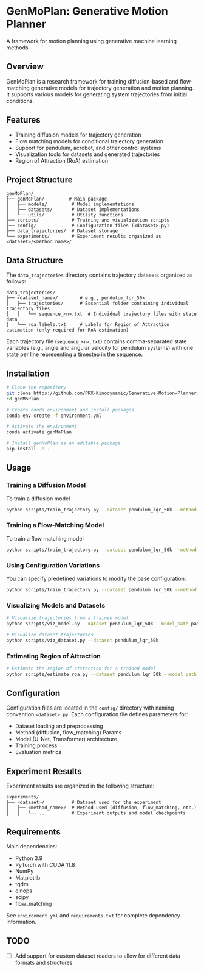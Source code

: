 # GenMoPlan: Generative Motion Planner

A framework for motion planning using generative machine learning methods

## Overview

GenMoPlan is a research framework for training diffusion-based and flow-matching generative models for trajectory generation and motion planning. It supports various models for generating system trajectories from initial conditions.

## Features

- Training diffusion models for trajectory generation
- Flow matching models for conditional trajectory generation
- Support for pendulum, acrobot, and other control systems
- Visualization tools for datasets and generated trajectories
- Region of Attraction (RoA) estimation

## Project Structure

```
genMoPlan/
├── genMoPlan/         # Main package
│   ├── models/         # Model implementations
│   ├── datasets/       # Dataset implementations
│   └── utils/          # Utility functions
├── scripts/            # Training and visualization scripts
├── config/             # Configuration files (<dataset>.py)
├── data_trajectories/  # Dataset storage
└── experiments/        # Experiment results organized as <dataset>/<method_name>/
```

## Data Structure

The `data_trajectories` directory contains trajectory datasets organized as follows:

```
data_trajectories/
├── <dataset_name>/        # e.g., pendulum_lqr_50k
│   ├── trajectories/      # Essential folder containing individual trajectory files
│   │   └── sequence_<n>.txt  # Individual trajectory files with state data
│   └── roa_labels.txt     # Labels for Region of Attraction estimation (only required for RoA estimation)
```

Each trajectory file (`sequence_<n>.txt`) contains comma-separated state variables (e.g., angle and angular velocity for pendulum systems) with one state per line representing a timestep in the sequence.

## Installation

```bash
# Clone the repository
git clone https://github.com/PRX-Kinodynamic/Generative-Motion-Planner.git
cd genMoPlan

# Create conda environment and install packages
conda env create -f environment.yml

# Activate the environment
conda activate genMoPlan

# Install genMoPlan as an editable package
pip install -e .
```

## Usage

### Training a Diffusion Model

To train a diffusion model

```bash
python scripts/train_trajectory.py --dataset pendulum_lqr_50k --method diffusion
```

### Training a Flow-Matching Model

To train a flow matching model

```bash
python scripts/train_trajectory.py --dataset pendulum_lqr_50k --method flow_matching
```


### Using Configuration Variations

You can specify predefined variations to modify the base configuration:

```bash
python scripts/train_trajectory.py --dataset pendulum_lqr_50k --method diffusion --variations fewer_steps
```

### Visualizing Models and Datasets

```bash
# Visualize trajectories from a trained model
python scripts/viz_model.py --dataset pendulum_lqr_50k --model_path path/to/model

# Visualize dataset trajectories
python scripts/viz_dataset.py --dataset pendulum_lqr_50k
```

### Estimating Region of Attraction

```bash
# Estimate the region of attraction for a trained model
python scripts/estimate_roa.py --dataset pendulum_lqr_50k --model_path path/to/model
```

## Configuration

Configuration files are located in the `config/` directory with naming convention `<dataset>.py`. Each configuration file defines parameters for:

- Dataset loading and preprocessing
- Method (diffusion, flow_matching) Params
- Model (U-Net, Transformer) architecture
- Training process
- Evaluation metrics

## Experiment Results

Experiment results are organized in the following structure:
```
experiments/
├── <dataset>/          # Dataset used for the experiment
│   ├── <method_name>/  # Method used (diffusion, flow_matching, etc.)
│   │   └── ...         # Experiment outputs and model checkpoints
```

## Requirements

Main dependencies:
- Python 3.9
- PyTorch with CUDA 11.8
- NumPy
- Matplotlib
- tqdm
- einops
- scipy
- flow_matching

See `environment.yml` and `requirements.txt` for complete dependency information.

## TODO

- [ ] Add support for custom dataset readers to allow for different data formats and structures

